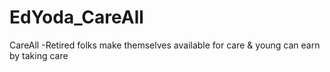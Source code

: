 # EdYoda_CareAll
CareAll -Retired folks make themselves available for care &amp; young can earn by taking care
